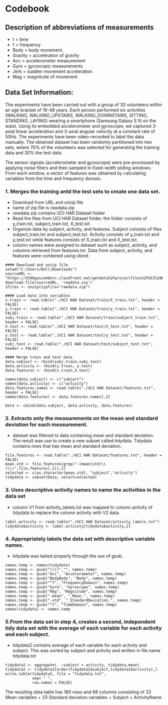 Codebook
========

Description of abbreviations of measurements
--------------------------------------------

-   t = time
-   f = frequency
-   Body = body movement.
-   Gravity = acceleration of gravity
-   Acc = accelerometer measurement
-   Gyro = gyroscopic measurements
-   Jerk = sudden movement acceleration
-   Mag = magnitude of movement

Data Set Information:
---------------------

The experiments have been carried out with a group of 30 volunteers
within an age bracket of 19-48 years. Each person performed six
activities (WALKING, WALKING\_UPSTAIRS, WALKING\_DOWNSTAIRS, SITTING,
STANDING, LAYING) wearing a smartphone (Samsung Galaxy S II) on the
waist. Using its embedded accelerometer and gyroscope, we captured
3-axial linear acceleration and 3-axial angular velocity at a constant
rate of 50Hz. The experiments have been video-recorded to label the data
manually. The obtained dataset has been randomly partitioned into two
sets, where 70% of the volunteers was selected for generating the
training data and 30% the test data.

The sensor signals (accelerometer and gyroscope) were pre-processed by
applying noise filters and then sampled in fixed-width sliding windows.
From each window, a vector of features was obtained by calculating
variables from the time and frequency domain.

### 1. Merges the training antd the test sets to create one data set.

-   Download from URL and unzip file
-   name of zip file is rawdata.zip
-   rawdata.zip contains UCI HAR Dataset folder
-   Read the files from UCI HAR Dataset folder. the folder consists of
    y\_train.txt, subject\_train.txt, X\_test.txt
-   Organize data by subject, activity, and features. Subject consists
    of files subject\_train.txt and subject\_test.txt. Activity consists
    of y\_train.txt and y\_test.txt while features consists of
    X\_train.txt and X\_test.txt.
-   column names were assigned to dataset such as subject, activity, and
    columns retrieved from features.txt. Data from subject, activity,
    and features were combined using cbind.

<!-- -->

    #### Download and unzip file
    setwd("C:/Users/Dell/Downloads")
    sourceURL <- "https://d396qusza40orc.cloudfront.net/getdata%2Fprojectfiles%2FUCI%20HAR%20Dataset.zip"
    download.file(sourceURL, 'rawdata.zip')
    zFiles <- unzip(zipfile="rawdata.zip")

    #### Load data into variables
    x.train <- read.table("./UCI HAR Dataset/train/X_train.txt", header = FALSE)
    y.train <- read.table("./UCI HAR Dataset/train/y_train.txt", header = FALSE)
    subj.train <- read.table("./UCI HAR Dataset/train/subject_train.txt", header = FALSE)
    X.test <- read.table("./UCI HAR Dataset/test/X_test.txt", header = FALSE)
    y.test <- read.table("./UCI HAR Dataset/test/y_test.txt", header = FALSE)
    subj.test <- read.table("./UCI HAR Dataset/test/subject_test.txt", header = FALSE)

    #### Merge train and test data
    data.subject <- rbind(subj.train,subj.test)
    data.activity <- rbind(y.train, y.test)
    data.features <- rbind(x.train,X.test)

    names(data.subject) <- c("subject")
    names(data.activity) <- c("activity")
    data.features.names <- read.table("./UCI HAR Dataset/features.txt", header = FALSE)
    names(data.features) <- data.features.names[,2]

    Data <- cbind(data.subject, data.activity, data.features)

### 2. Extracts only the measurements on the mean and standard deviation for each measurement.

-   dataset was filtered to data containing mean and standard deviation.
    The result was use to create a new subset called tidydata. Tidydata
    contains rows that has mean and standard deviation.

<!-- -->

    file.features <- read.table("./UCI HAR Dataset/features.txt", header = FALSE)
    mean.std <- file.features[grep("-(mean|std)\\(\\)",file.features[,2]),2]
    selected <- c(as.character(mean.std), "subject","activity")
    tidydata <- subset(Data, select=selected)

### 3. Uses descriptive activity names to name the activities in the data set

-   column V1 from activity\_labels.txt was mapped to column activity of
    tidydata to replace the column activity with V2 data.

<!-- -->

    label.activity <- read.table("./UCI HAR Dataset/activity_labels.txt")
    tidydata$activity <- label.activity[tidydata$activity,2]

### 4. Appropriately labels the data set with descriptive variable names.

-   tidydata was laeled properly through the use of gsub.

<!-- -->

    names.temp <- names(tidydata)
    names.temp <- gsub("\\()","", names.temp)
    names.temp <- gsub("Acc", "Accelerometer", names.temp)
    names.temp <- gsub("BodyBody", "Body", names.temp)
    names.temp <- gsub("^f", "FrequencyDomain", names.temp)
    names.temp <- gsub("Gyro", "Gyroscope", names.temp)
    names.temp <- gsub("Mag", "Magnitude", names.temp)
    names.temp <- gsub("-mean", "_Mean_", names.temp)
    names.temp <- gsub("-std", "_StandardDeviation_", names.temp)
    names.temp <- gsub("^t", "TimeDomain", names.temp)
    names(tidydata) <- names.temp

### 5.From the data set in step 4, creates a second, independent tidy data set with the average of each variable for each activity and each subject.

-   tidydata2 contains average of each variable for each activity
    and subject. This was sorted by subject and activity and written in
    file name tidydata.txt

<!-- -->

    tidydata2 <- aggregate(. ~subject + activity, tidydata,mean)
    tidydata2 <- tidydata2[order(tidydata2$subject,tidydata2$activity),]
    write.table(tidydata2, file = "tidydata.txt",
                sep= " ", 
                row.names = FALSE)

The resulting data table has 180 rows and 68 columns consisting of 33
Mean variables + 33 Standard deviation variables + Subject +
ActivityName.

